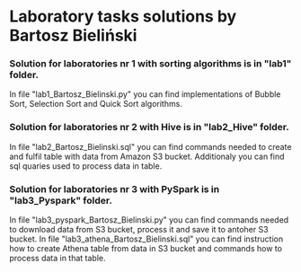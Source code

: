 # Laboratory tasks solutions by Bartosz Bieliński

### Solution for laboratories nr 1 with sorting algorithms is in "lab1" folder.

In file "lab1_Bartosz_Bielinski.py" you can find implementations of Bubble Sort, Selection Sort and Quick Sort algorithms.

### Solution for laboratories nr 2 with Hive is in "lab2_Hive" folder.

In file "lab2_Bartosz_Bielinski.sql" you can find commands needed to create and fulfil table with data from Amazon S3 bucket. Additionaly you can find sql quaries used to process data in table. 

### Solution for laboratories nr 3 with PySpark is in "lab3_Pyspark" folder.

In file "lab3_pyspark_Bartosz_Bielinski.py" you can find commands needed to download data from S3 bucket, process it and save it to antoher S3 bucket. In file "lab3_athena_Bartosz_Bielinski.sql" you can find instruction how to create Athena table from data in S3 bucket and commands how to process data in that table.
